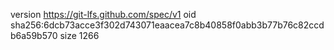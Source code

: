 version https://git-lfs.github.com/spec/v1
oid sha256:6dcb73acce3f302d743071eaacea7c8b40858f0abb3b77b76c82ccdb6a59b570
size 1266
